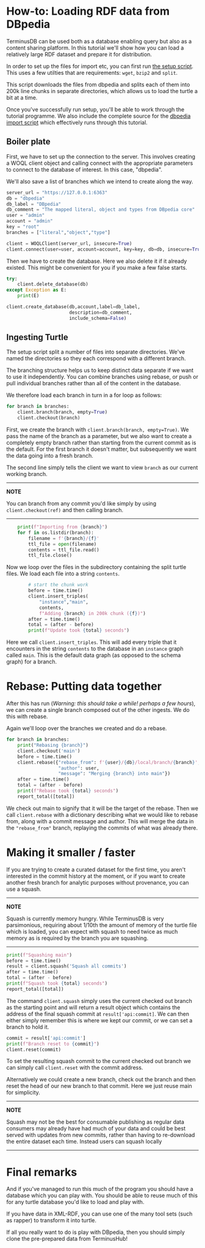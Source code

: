 # How-to: Loading RDF data from DBpedia

TerminusDB can be used both as a database enabling query but also as a content sharing platform. In this tutorial we'll show how you can load a relatively large RDF dataset and prepare it for distribution.

In order to set up the files for import etc, you can first run [the setup script](./setup.py). This uses a few utilties that are requirements: `wget`, `bzip2` and `split`.

This script downloads the files from dbpedia and splits each of them into 200k line chunks in separate directories, which allows us to load the turtle a bit at a time.

Once you've successfully run setup, you'll be able to work through the tutorial programme.  We also include the complete source for the [dbpedia import script](./dbpedia.py) which effectively runs through this tutorial.

## Boiler plate

First, we have to set up the connection to the server. This involves creating a WOQL client object and calling connect with the appropriate parameters to connect to the database of interest. In this case, "dbpedia".

We'll also save a list of branches which we intend to create along the way.

```python
server_url = "https://127.0.0.1:6363"
db = "dbpedia"
db_label = "DBpedia"
db_comment = "The mapped literal, object and types from DBpedia core"
user = "admin"
account = "admin"
key = "root"
branches = ["literal","object","type"]

client = WOQLClient(server_url, insecure=True)
client.connect(user=user, account=account, key=key, db=db, insecure=True)
```

Then we have to create the database. Here we also delete it if it already existed. This might be convenient for you if you make a few false starts.

```python
try:
    client.delete_database(db)
except Exception as E:
    print(E)

client.create_database(db,account,label=db_label,
                       description=db_comment,
                       include_schema=False)
```

## Ingesting Turtle

The setup script split a number of files into separate directories. We've named the directories so they each correspond with a different branch.

The branching structure helps us to keep distinct data separate if we want to use it independently. You can combine branches using rebase, or push or pull individual branches rather than all of the content in the database.

We therefore load each branch in turn in a for loop as follows:

```python
for branch in branches:
    client.branch(branch, empty=True)
    client.checkout(branch)
```

First, we create the branch with `client.branch(branch, empty=True)`. We pass the name of the branch as a parameter, but we also want to create a completely empty branch rather than starting from the current commit as is the default. For the first branch it doesn't matter, but subsequently we want the data going into a fresh branch.

The second line simply tells the client we want to view `branch` as our current working branch.


---
**NOTE**

You can branch from any commit you'd like simply by using `client.checkout(ref)` and then calling branch.

---

```python
    print(f"Importing from {branch}")
    for f in os.listdir(branch):
        filename = f'{branch}/{f}'
        ttl_file = open(filename)
        contents = ttl_file.read()
        ttl_file.close()
```

Now we loop over the files in the subdirectory containing the split turtle files. We load each file into a string `contents`.

```python
        # start the chunk work
        before = time.time()
        client.insert_triples(
            "instance","main",
            contents,
            f"Adding {branch} in 200k chunk ({f})")
        after = time.time()
        total = (after - before)
        print(f"Update took {total} seconds")
```

Here we call `client.insert_triples`. This will add every triple that it encounters in the string `contents` to the database in an `instance` graph called `main`. This is the default data graph (as opposed to the schema graph) for a branch.

# Rebase: Putting data together

After this has run (*Warning: this should take a while! perhaps a few hours*), we can create a single branch composed out of the other ingests. We do this with rebase.

Again we'll loop over the branches we created and do a rebase.

```python
for branch in branches:
    print("Rebasing {branch}")
    client.checkout('main')
    before = time.time()
    client.rebase({"rebase_from": f'{user}/{db}/local/branch/{branch}',
                   "author": user,
                   "message": "Merging {branch} into main"})
    after = time.time()
    total = (after - before)
    print(f"Rebase took {total} seconds")
    report_total([total])
```
We check out main to signify that it will be the target of the rebase. Then we call `client.rebase` with a dictionary describing what we would like to rebase from, along with a commit message and author. This will merge the data in the `"rebase_from"` branch, replaying the commits of what was already there.

# Making it smaller / faster

If you are trying to create a curated dataset for the first time, you aren't interested in the commit history at the moment, or if you want to create another fresh branch for analytic purposes without provenance, you can use a squash.

---
**NOTE**

Squash is currently memory hungry. While TerminusDB is very parsimonious, requiring about 1/10th the amount of memory of the turtle file which is loaded, you can expect with squash to need twice as much memory as is required by the branch you are squashing.

---


```python
print(f"Squashing main")
before = time.time()
result = client.squash('Squash all commits')
after = time.time()
total = (after - before)
print(f"Squash took {total} seconds")
report_total([total])
```

The command `client.squash` simply uses the current checked out branch as the starting point and will return a result object which contains the address of the final squash commit at `result['api:commit]`. We can then either simply remember this is where we kept our commit, or we can set a branch to hold it.


```python
commit = result['api:commit']
print(f"Branch reset to {commit}")
client.reset(commit)
```

To set the resulting squash commit to the current checked out branch we can simply call `client.reset` with the commit address.

Alternatively we could create a new branch, check out the branch and then reset the head of our new branch to that commit. Here we just reuse main for simplicity.

---
**NOTE**

Squash may not be the best for consumable publishing as regular data consumers may already have had much of your data and could be best served with updates from new commits, rather than having to re-download the entire dataset each time. Instead users can squash locally

---

# Final remarks

And if you've managed to run this much of the program you should have a database which you can play with. You should be able to reuse much of this for any turtle database you'd like to load and play with.

If you have data in XML-RDF, you can use one of the many tool sets (such as rapper) to transform it into turtle.

If all you really want to do is play with DBpedia, then you should simply clone the pre-prepared data from TerminusHub!
